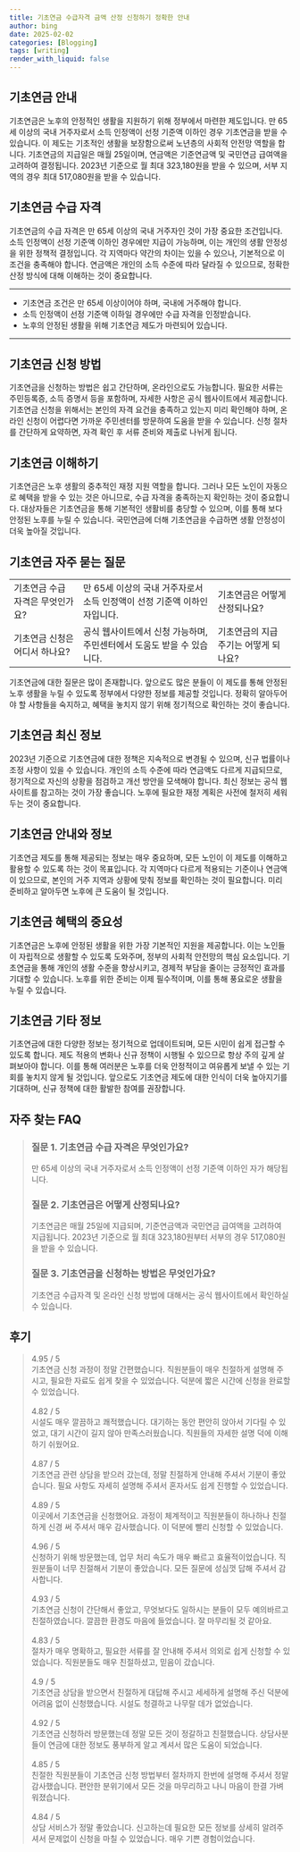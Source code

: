 ```yaml
---
title: 기초연금 수급자격 금액 산정 신청하기 정확한 안내
author: bing
date: 2025-02-02
categories: [Blogging]
tags: [writing]
render_with_liquid: false
---
```



<h2 id='기초연금_안내'>기초연금 안내</h2>

<p>기초연금은 노후의 안정적인 생활을 지원하기 위해 정부에서 마련한 제도입니다. 만 65세 이상의 국내 거주자로서 소득 인정액이 선정 기준액 이하인 경우 기초연금을 받을 수 있습니다. 이 제도는 기초적인 생활을 보장함으로써 노년층의 사회적 안전망 역할을 합니다. 기초연금의 지급일은 매월 25일이며, 연금액은 기준연금액 및 국민연금 급여액을 고려하여 결정됩니다. 2023년 기준으로 월 최대 323,180원을 받을 수 있으며, 서부 지역의 경우 최대 517,080원을 받을 수 있습니다. </p>

<h2 id='기초연금_수급자격'>기초연금 수급 자격</h2>

<p>기초연금의 수급 자격은 만 65세 이상의 국내 거주자인 것이 가장 중요한 조건입니다. 소득 인정액이 선정 기준액 이하인 경우에만 지급이 가능하며, 이는 개인의 생활 안정성을 위한 정책적 결정입니다. 각 지역마다 약간의 차이는 있을 수 있으나, 기본적으로 이 조건을 충족해야 합니다. 연금액은 개인의 소득 수준에 따라 달라질 수 있으므로, 정확한 산정 방식에 대해 이해하는 것이 중요합니다.</p>

<hr />

<ul>
    <li>기초연금 조건은 만 65세 이상이어야 하며, 국내에 거주해야 합니다.</li>
    <li>소득 인정액이 선정 기준액 이하일 경우에만 수급 자격을 인정받습니다.</li>
    <li>노후의 안정된 생활을 위해 기초연금 제도가 마련되어 있습니다.</li>
</ul>

<hr />

<h2 id='기초연금_신청방법'>기초연금 신청 방법</h2>

<p>기초연금을 신청하는 방법은 쉽고 간단하며, 온라인으로도 가능합니다. 필요한 서류는 주민등록증, 소득 증명서 등을 포함하며, 자세한 사항은 공식 웹사이트에서 제공합니다. 기초연금 신청을 위해서는 본인의 자격 요건을 충족하고 있는지 미리 확인해야 하며, 온라인 신청이 어렵다면 가까운 주민센터를 방문하여 도움을 받을 수 있습니다. 신청 절차를 간단하게 요약하면, 자격 확인 후 서류 준비와 제출로 나뉘게 됩니다.</p>

<h2 id='기초연금_이해하기'>기초연금 이해하기</h2>

<p>기초연금은 노후 생활의 중추적인 재정 지원 역할을 합니다. 그러나 모든 노인이 자동으로 혜택을 받을 수 있는 것은 아니므로, 수급 자격을 충족하는지 확인하는 것이 중요합니다. 대상자들은 기초연금을 통해 기본적인 생활비를 충당할 수 있으며, 이를 통해 보다 안정된 노후를 누릴 수 있습니다. 국민연금에 더해 기초연금을 수급하면 생활 안정성이 더욱 높아질 것입니다.</p>

<h2 id='기초연금_자주묻는질문'>기초연금 자주 묻는 질문</h2>

<table>
    <tr>
        <td>기초연금 수급 자격은 무엇인가요?</td>
        <td>만 65세 이상의 국내 거주자로서 소득 인정액이 선정 기준액 이하인 자입니다.</td>
        <td>기초연금은 어떻게 산정되나요?</td>
    </tr>
    <tr>
        <td>기초연금 신청은 어디서 하나요?</td>
        <td>공식 웹사이트에서 신청 가능하며, 주민센터에서 도움도 받을 수 있습니다.</td>
        <td>기초연금의 지급 주기는 어떻게 되나요?</td>
    </tr>
</table>

<p>기초연금에 대한 질문은 많이 존재합니다. 앞으로도 많은 분들이 이 제도를 통해 안정된 노후 생활을 누릴 수 있도록 정부에서 다양한 정보를 제공할 것입니다. 정확히 알아두어야 할 사항들을 숙지하고, 혜택을 놓치지 않기 위해 정기적으로 확인하는 것이 좋습니다.</p>

<h2 id='기초연금_최신정보'>기초연금 최신 정보</h2>

<p>2023년 기준으로 기초연금에 대한 정책은 지속적으로 변경될 수 있으며, 신규 법률이나 조정 사항이 있을 수 있습니다. 개인의 소득 수준에 따라 연금액도 다르게 지급되므로, 정기적으로 자신의 상황을 점검하고 개선 방안을 모색해야 합니다. 최신 정보는 공식 웹사이트를 참고하는 것이 가장 좋습니다. 노후에 필요한 재정 계획은 사전에 철저히 세워 두는 것이 중요합니다.</p>

<h2 id='기초연금_안내와정보'>기초연금 안내와 정보</h2>

<p>기초연금 제도를 통해 제공되는 정보는 매우 중요하며, 모든 노인이 이 제도를 이해하고 활용할 수 있도록 하는 것이 목표입니다. 각 지역마다 다르게 적용되는 기준이나 연금액이 있으므로, 본인의 거주 지역과 상황에 맞춰 정보를 확인하는 것이 필요합니다. 미리 준비하고 알아두면 노후에 큰 도움이 될 것입니다.</p>

<h2 id='기초연금_혜택의중요성'>기초연금 혜택의 중요성</h2>

<p>기초연금은 노후에 안정된 생활을 위한 가장 기본적인 지원을 제공합니다. 이는 노인들이 자립적으로 생활할 수 있도록 도와주며, 정부의 사회적 안전망의 핵심 요소입니다. 기초연금을 통해 개인의 생활 수준을 향상시키고, 경제적 부담을 줄이는 긍정적인 효과를 기대할 수 있습니다. 노후를 위한 준비는 이제 필수적이며, 이를 통해 풍요로운 생활을 누릴 수 있습니다.</p>

<h2 id='기초연금_기타정보'>기초연금 기타 정보</h2>

<p>기초연금에 대한 다양한 정보는 정기적으로 업데이트되며, 모든 시민이 쉽게 접근할 수 있도록 합니다. 제도 적용의 변화나 신규 정책이 시행될 수 있으므로 항상 주의 깊게 살펴보아야 합니다. 이를 통해 여러분은 노후를 더욱 안정적이고 여유롭게 보낼 수 있는 기회를 놓치지 않게 될 것입니다. 앞으로도 기초연금 제도에 대한 인식이 더욱 높아지기를 기대하며, 신규 정책에 대한 활발한 참여를 권장합니다.</p>


<h2 id='자주_찾는_FAQ'>자주 찾는 FAQ</h2>
<div itemscope="" itemtype="https://schema.org/FAQPage"> 
<blockquote> 
<div itemscope="" itemprop="mainEntity" itemtype="https://schema.org/Question"> 
<h3 itemprop="name">질문 1. 기초연금 수급 자격은 무엇인가요?</h3> 
<div itemscope="" itemprop="acceptedAnswer" itemtype="https://schema.org/Answer"> 
<span itemprop="text"> 
<p>만 65세 이상의 국내 거주자로서 소득 인정액이 선정 기준액 이하인 자가 해당됩니다.</p> 
</span> 
</div> 
</div> 

<div itemscope="" itemprop="mainEntity" itemtype="https://schema.org/Question"> 
<h3 itemprop="name">질문 2. 기초연금은 어떻게 산정되나요?</h3> 
<div itemscope="" itemprop="acceptedAnswer" itemtype="https://schema.org/Answer"> 
<span itemprop="text"> 
<p>기초연금은 매월 25일에 지급되며, 기준연금액과 국민연금 급여액을 고려하여 지급됩니다. 2023년 기준으로 월 최대 323,180원부터 서부의 경우 517,080원을 받을 수 있습니다.</p> 
</span> 
</div> 
</div> 

<div itemscope="" itemprop="mainEntity" itemtype="https://schema.org/Question"> 
<h3 itemprop="name">질문 3. 기초연금을 신청하는 방법은 무엇인가요?</h3> 
<div itemscope="" itemprop="acceptedAnswer" itemtype="https://schema.org/Answer"> 
<span itemprop="text"> 
<p>기초연금 수급자격 및 온라인 신청 방법에 대해서는 공식 웹사이트에서 확인하실 수 있습니다.</p> 
</span> 
</div> 
</div> 
</blockquote> 
</div>
<h2 id='후기'>후기</h2>
<div itemscope itemtype="https://schema.org/Product">
  <blockquote>
  <div itemprop="review" itemscope itemtype="https://schema.org/Review">
      <div itemprop="reviewRating" itemscope itemtype="https://schema.org/Rating"> <span itemprop="ratingValue">4.95</span> / <span itemprop="bestRating">5</span> </div>
      <span itemprop="reviewBody">기초연금 신청 과정이 정말 간편했습니다. 직원분들이 매우 친절하게 설명해 주시고, 필요한 자료도 쉽게 찾을 수 있었습니다. 덕분에 짧은 시간에 신청을 완료할 수 있었습니다.</span>
  </div>
  <br>
  <div itemprop="review" itemscope itemtype="https://schema.org/Review">
      <div itemprop="reviewRating" itemscope itemtype="https://schema.org/Rating"> <span itemprop="ratingValue">4.82</span> / <span itemprop="bestRating">5</span> </div>
      <span itemprop="reviewBody">시설도 매우 깔끔하고 쾌적했습니다. 대기하는 동안 편안히 앉아서 기다릴 수 있었고, 대기 시간이 길지 않아 만족스러웠습니다. 직원들의 자세한 설명 덕에 이해하기 쉬웠어요.</span>
  </div>
  <br>
  <div itemprop="review" itemscope itemtype="https://schema.org/Review">
      <div itemprop="reviewRating" itemscope itemtype="https://schema.org/Rating"> <span itemprop="ratingValue">4.87</span> / <span itemprop="bestRating">5</span> </div>
      <span itemprop="reviewBody">기초연금 관련 상담을 받으러 갔는데, 정말 친절하게 안내해 주셔서 기분이 좋았습니다. 필요 사항도 자세히 설명해 주셔서 혼자서도 쉽게 진행할 수 있었습니다.</span>
  </div>
  <br>
  <div itemprop="review" itemscope itemtype="https://schema.org/Review">
      <div itemprop="reviewRating" itemscope itemtype="https://schema.org/Rating"> <span itemprop="ratingValue">4.89</span> / <span itemprop="bestRating">5</span> </div>
      <span itemprop="reviewBody">이곳에서 기초연금을 신청했어요. 과정이 체계적이고 직원분들이 하나하나 친절하게 신경 써 주셔서 매우 감사했습니다. 이 덕분에 빨리 신청할 수 있었습니다.</span>
  </div>
  <br>
  <div itemprop="review" itemscope itemtype="https://schema.org/Review">
      <div itemprop="reviewRating" itemscope itemtype="https://schema.org/Rating"> <span itemprop="ratingValue">4.96</span> / <span itemprop="bestRating">5</span> </div>
      <span itemprop="reviewBody">신청하기 위해 방문했는데, 업무 처리 속도가 매우 빠르고 효율적이었습니다. 직원분들이 너무 친절해서 기분이 좋았습니다. 모든 질문에 성심껏 답해 주셔서 감사합니다.</span>
  </div>
  <br>
  <div itemprop="review" itemscope itemtype="https://schema.org/Review">
      <div itemprop="reviewRating" itemscope itemtype="https://schema.org/Rating"> <span itemprop="ratingValue">4.93</span> / <span itemprop="bestRating">5</span> </div>
      <span itemprop="reviewBody">기초연금 신청이 간단해서 좋았고, 무엇보다도 일하시는 분들이 모두 예의바르고 친절하였습니다. 깔끔한 환경도 마음에 들었습니다. 잘 마무리될 것 같아요.</span>
  </div>
  <br>
  <div itemprop="review" itemscope itemtype="https://schema.org/Review">
      <div itemprop="reviewRating" itemscope itemtype="https://schema.org/Rating"> <span itemprop="ratingValue">4.83</span> / <span itemprop="bestRating">5</span> </div>
      <span itemprop="reviewBody">절차가 매우 명확하고, 필요한 서류를 잘 안내해 주셔서 의외로 쉽게 신청할 수 있었습니다. 직원분들도 매우 친절하셨고, 믿음이 갔습니다.</span>
  </div>
  <br>
  <div itemprop="review" itemscope itemtype="https://schema.org/Review">
      <div itemprop="reviewRating" itemscope itemtype="https://schema.org/Rating"> <span itemprop="ratingValue">4.9</span> / <span itemprop="bestRating">5</span> </div>
      <span itemprop="reviewBody">기초연금 상담을 받으면서 친절하게 대답해 주시고 세세하게 설명해 주신 덕분에 어려움 없이 신청했습니다. 시설도 청결하고 나무랄 데가 없었습니다.</span>
  </div>
  <br>
  <div itemprop="review" itemscope itemtype="https://schema.org/Review">
      <div itemprop="reviewRating" itemscope itemtype="https://schema.org/Rating"> <span itemprop="ratingValue">4.92</span> / <span itemprop="bestRating">5</span> </div>
      <span itemprop="reviewBody">기초연금 신청하러 방문했는데 정말 모든 것이 정갈하고 친절했습니다. 상담사분들이 연금에 대한 정보도 풍부하게 알고 계셔서 많은 도움이 되었습니다.</span>
  </div>
  <br>
  <div itemprop="review" itemscope itemtype="https://schema.org/Review">
      <div itemprop="reviewRating" itemscope itemtype="https://schema.org/Rating"> <span itemprop="ratingValue">4.85</span> / <span itemprop="bestRating">5</span> </div>
      <span itemprop="reviewBody">친절한 직원분들이 기초연금 신청 방법부터 절차까지 한번에 설명해 주셔서 정말 감사했습니다. 편안한 분위기에서 모든 것을 마무리하고 나니 마음이 한결 가벼워졌습니다.</span>
  </div>
  <br>
  <div itemprop="review" itemscope itemtype="https://schema.org/Review">
      <div itemprop="reviewRating" itemscope itemtype="https://schema.org/Rating"> <span itemprop="ratingValue">4.84</span> / <span itemprop="bestRating">5</span> </div>
      <span itemprop="reviewBody">상담 서비스가 정말 좋았습니다. 신고하는데 필요한 모든 정보를 상세히 알려주셔서 문제없이 신청을 마칠 수 있었습니다. 매우 기쁜 경험이었습니다.</span>
  </div>
  </blockquote>
</div>
